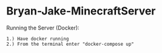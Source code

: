 # Bryan-Jake-MinecraftServer

Running the Server (Docker):

    1.) Have docker running
    2.) From the terminal enter "docker-compose up"
